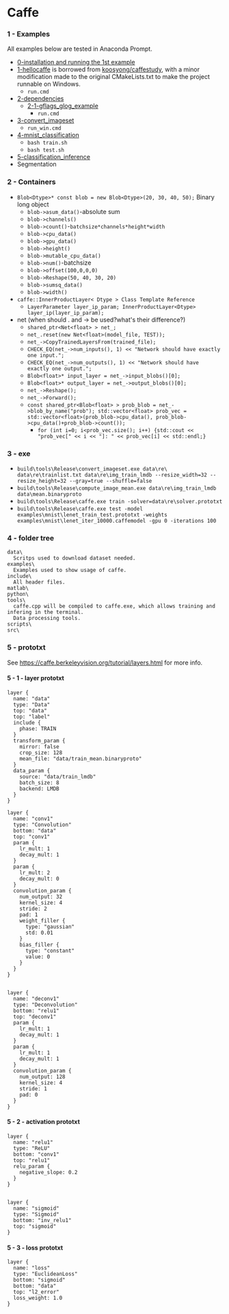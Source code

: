 # Caffe
### 1 - Examples
All examples below are tested in Anaconda Prompt.
+ [0-installation and running the 1st example](0-caffe_cpu_installation.md)
+ [1-hellocaffe](1-hellocaffe) is borrowed from [koosyong/caffestudy](https://github.com/koosyong/caffestudy/), with a minor modification made to the original CMakeLists.txt to make the project runnable on Windows.
  + `run.cmd`
+ [2-dependencies](2-dependencies)
    + [2-1-gflags_glog_example](2-dependencies/2-1-gflags_glog_example)
      + `run.cmd`
+ [3-convert_imageset](3-convert_imageset)
  + `run_win.cmd`
+ [4-mnist_classification](4-mnist_classification)
  + `bash train.sh`
  + `bash test.sh`
+ [5-classification_inference](5-classification_inference)
+ Segmentation

### 2 - Containers
+ `Blob<Dtype>* const blob = new Blob<Dtype>(20, 30, 40, 50);` Binary long object
  + `blob->asum_data()`-absolute sum
  + `blob->channels()`
  + `blob->count()`-`batchsize*channels*height*width`
  + `blob->cpu_data()`
  + `blob->gpu_data()`
  + `blob->height()`
  + `blob->mutable_cpu_data()`
  + `blob->num()`-batchsize
  + `blob->offset(100,0,0,0)`
  + `blob->Reshape(50, 40, 30, 20)`
  + `blob->sumsq_data()`
  + `blob->width()`
+ `caffe::InnerProductLayer< Dtype > Class Template Reference`
  + `LayerParameter layer_ip_param; InnerProductLayer<Dtype> layer_ip(layer_ip_param);`
+ net (when should . and -> be used?what's their difference?)
  + `shared_ptr<Net<float> > net_;`
  + `net_.reset(new Net<float>(model_file, TEST));`
  + `net_->CopyTrainedLayersFrom(trained_file);`
  + `CHECK_EQ(net_->num_inputs(), 1) << "Network should have exactly one input.";`
  + `CHECK_EQ(net_->num_outputs(), 1) << "Network should have exactly one output.";`
  + `Blob<float>* input_layer = net_->input_blobs()[0];`
  + `Blob<float>* output_layer = net_->output_blobs()[0];`
  + `net_->Reshape();`
  + `net_->Forward();`
  + `const shared_ptr<Blob<float> > prob_blob = net_->blob_by_name("prob"); std::vector<float> prob_vec = std::vector<float>(prob_blob->cpu_data(), prob_blob->cpu_data()+prob_blob->count());`
    + `for (int i=0; i<prob_vec.size(); i++) {std::cout << "prob_vec[" << i << "]: " << prob_vec[i] << std::endl;}`
### 3 - exe
+ `build\tools\Release\convert_imageset.exe data\re\ data\re\trainlist.txt data\re\img_train_lmdb --resize_width=32 --resize_height=32 --gray=true --shuffle=false`
+ `build\tools\Release\compute_image_mean.exe data\re\img_train_lmdb data\mean.binaryproto`
+ `build\tools\Release\caffe.exe train -solver=data\re\solver.prototxt`
+ `build\tools\Release\caffe.exe test -model examples\mnist\lenet_train_test.prototxt -weights examples\mnist\lenet_iter_10000.caffemodel -gpu 0 -iterations 100`

### 4 - folder tree
```
data\
  Scritps used to download dataset needed.
examples\
  Examples used to show usage of caffe.
include\
  All header files.
matlab\
python\
tools\
  caffe.cpp will be compiled to caffe.exe, which allows training and infering in the terminal.
  Data processing tools.
scripts\
src\
```
### 5 - prototxt
See https://caffe.berkeleyvision.org/tutorial/layers.html for more info.
#### 5 - 1 - layer prototxt
```
layer {
  name: "data"
  type: "Data"
  top: "data"
  top: "label"
  include {
    phase: TRAIN
  }
  transform_param {
    mirror: false
    crop_size: 128
    mean_file: "data/train_mean.binaryproto"
  }
  data_param {
    source: "data/train_lmdb"
    batch_size: 8
    backend: LMDB
  }
}

layer {
  name: "conv1"
  type: "Convolution"
  bottom: "data"
  top: "conv1"
  param {
    lr_mult: 1
    decay_mult: 1
  }
  param {
    lr_mult: 2
    decay_mult: 0
  }
  convolution_param {
    num_output: 32
    kernel_size: 4
    stride: 2
    pad: 1
    weight_filler {
      type: "gaussian"
      std: 0.01
    }
    bias_filler {
      type: "constant"
      value: 0
    }
  }
}


layer {
  name: "deconv1"
  type: "Deconvolution"
  bottom: "relu1"
  top: "deconv1"
  param {
    lr_mult: 1
    decay_mult: 1
  }
  param {
    lr_mult: 1
    decay_mult: 1
  }
  convolution_param {
    num_output: 128
    kernel_size: 4
    stride: 1
    pad: 0
  }
}
```
#### 5 - 2 - activation prototxt
```
layer {
  name: "relu1"
  type: "ReLU"
  bottom: "conv1"
  top: "relu1"
  relu_param {
    negative_slope: 0.2
  }
}


layer {
  name: "sigmoid"
  type: "Sigmoid"
  bottom: "inv_relu1"
  top: "sigmoid"
}
```
#### 5 - 3 - loss prototxt
```
layer {
  name: "loss"
  type: "EuclideanLoss"
  bottom: "sigmoid"
  bottom: "data"
  top: "l2_error"
  loss_weight: 1.0
}
```